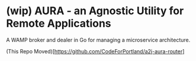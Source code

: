 # (wip) AURA - an Agnostic Utility for Remote Applications
A WAMP broker and dealer in Go for managing a microservice architecture. 

(This Repo Moved)[https://github.com/CodeForPortland/a2j-aura-router]
